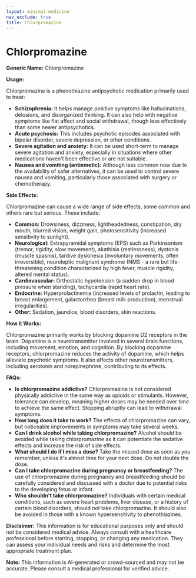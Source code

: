 ```yaml
---
layout: minimal-medicine
nav_exclude: true
title: Chlorpromazine
---
```


# Chlorpromazine

**Generic Name:** Chlorpromazine

**Usage:**

Chlorpromazine is a phenothiazine antipsychotic medication primarily used to treat:

* **Schizophrenia:**  It helps manage positive symptoms like hallucinations, delusions, and disorganized thinking. It can also help with negative symptoms like flat affect and social withdrawal, though less effectively than some newer antipsychotics.
* **Acute psychosis:**  This includes psychotic episodes associated with bipolar disorder, severe depression, or other conditions.
* **Severe agitation and anxiety:**  It can be used short-term to manage severe agitation and anxiety, especially in situations where other medications haven't been effective or are not suitable.
* **Nausea and vomiting (antiemetic):**  Although less common now due to the availability of safer alternatives, it can be used to control severe nausea and vomiting, particularly those associated with surgery or chemotherapy.


**Side Effects:**

Chlorpromazine can cause a wide range of side effects, some common and others rare but serious.  These include:

* **Common:** Drowsiness, dizziness, lightheadedness, constipation, dry mouth, blurred vision, weight gain, photosensitivity (increased sensitivity to sunlight).
* **Neurological:** Extrapyramidal symptoms (EPS) such as Parkinsonism (tremor, rigidity, slow movement), akathisia (restlessness), dystonia (muscle spasms), tardive dyskinesia (involuntary movements, often irreversible), neuroleptic malignant syndrome (NMS - a rare but life-threatening condition characterized by high fever, muscle rigidity, altered mental status).
* **Cardiovascular:** Orthostatic hypotension (a sudden drop in blood pressure when standing), tachycardia (rapid heart rate).
* **Endocrine:** Hyperprolactinemia (increased levels of prolactin, leading to breast enlargement, galactorrhea (breast milk production), menstrual irregularities).
* **Other:** Sedation, jaundice, blood disorders, skin reactions.


**How it Works:**

Chlorpromazine primarily works by blocking dopamine D2 receptors in the brain.  Dopamine is a neurotransmitter involved in several brain functions, including movement, emotion, and cognition. By blocking dopamine receptors, chlorpromazine reduces the activity of dopamine, which helps alleviate psychotic symptoms. It also affects other neurotransmitters, including serotonin and norepinephrine, contributing to its effects.


**FAQs:**

* **Is chlorpromazine addictive?**  Chlorpromazine is not considered physically addictive in the same way as opioids or stimulants. However, tolerance can develop, meaning higher doses may be needed over time to achieve the same effect.  Stopping abruptly can lead to withdrawal symptoms.
* **How long does it take to work?**  The effects of chlorpromazine can vary, but noticeable improvements in symptoms may take several weeks.
* **Can I drink alcohol while taking chlorpromazine?**  Alcohol should be avoided while taking chlorpromazine as it can potentiate the sedative effects and increase the risk of side effects.
* **What should I do if I miss a dose?**  Take the missed dose as soon as you remember, unless it's almost time for your next dose. Do not double the dose.
* **Can I take chlorpromazine during pregnancy or breastfeeding?**  The use of chlorpromazine during pregnancy and breastfeeding should be carefully considered and discussed with a doctor due to potential risks to the developing fetus or infant.
* **Who shouldn't take chlorpromazine?**  Individuals with certain medical conditions, such as severe heart problems, liver disease, or a history of certain blood disorders, should not take chlorpromazine.  It should also be avoided in those with a known hypersensitivity to phenothiazines.


**Disclaimer:** This information is for educational purposes only and should not be considered medical advice. Always consult with a healthcare professional before starting, stopping, or changing any medication. They can assess your individual needs and risks and determine the most appropriate treatment plan.


**Note:** This information is AI-generated or crowd-sourced and may not be accurate. Please consult a medical professional for verified advice.